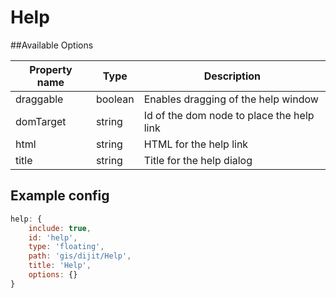 # Help

##Available Options

| Property name         | Type      | Description                              |
|-----------------------|-----------|------------------------------------------|
| draggable             | boolean   | Enables dragging of the help window      |
| domTarget             | string    | Id of the dom node to place the help link|
| html                  | string    | HTML for the help link                   |
| title                 | string    | Title for the help dialog                |

## Example config

```javascript
help: {
    include: true,
    id: 'help',
    type: 'floating',
    path: 'gis/dijit/Help',
    title: 'Help',
    options: {}
}
```
